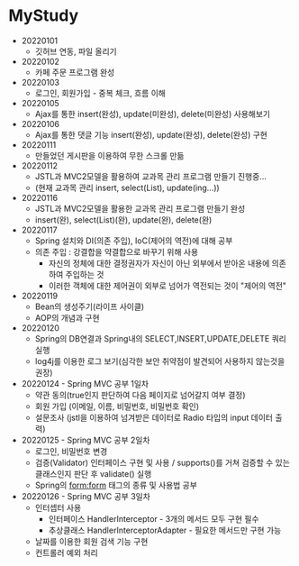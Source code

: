 # MyStudy
* 20220101
    * 깃허브 연동, 파일 올리기
* 20220102
    * 카페 주문 프로그램 완성
* 20220103
    * 로그인, 회원가입 - 중복 체크, 흐름 이해
* 20220105
    * Ajax를 통한 insert(완성), update(미완성), delete(미완성) 사용해보기
* 20220106
    * Ajax를 통한 댓글 기능 insert(완성), update(완성), delete(완성) 구현
* 20220111
    * 만들었던 게시판을 이용하여 무한 스크롤 만듦
* 20220112
    * JSTL과 MVC2모델을 활용하여 교과목 관리 프로그램 만들기 진행중...
    * (현재 교과목 관리 insert, select(List), update(ing...))
* 20220116
    * JSTL과 MVC2모델을 활용한 교과목 관리 프로그램 만들기 완성
    * insert(완), select(List)(완), update(완), delete(완)
* 20220117
    * Spring 설치와 DI(의존 주입), IoC(제어의 역전)에 대해 공부
    * 의존 주입 : 강결합을 약결합으로 바꾸기 위해 사용
        * 자신의 정체에 대한 결정권자가 자신이 아닌 외부에서 받아온 내용에 의존하여 주입하는 것
        * 이러한 객체에 대한 제어권이 외부로 넘어가 역전되는 것이 "제어의 역전"
* 20220119
    * Bean의 생성주기(라이프 사이클)
    * AOP의 개념과 구현
* 20220120
    * Spring의 DB연결과 Spring내의 SELECT,INSERT,UPDATE,DELETE 쿼리 실행
    * log4j를 이용한 로그 보기(심각한 보안 취약점이 발견되어 사용하지 않는것을 권장)
* 20220124 - Spring MVC 공부 1일차
    * 약관 동의(true인지 판단하여 다음 페이지로 넘어갈지 여부 결정)
    * 회원 가입 (이메일, 이름, 비밀번호, 비밀번호 확인)
    * 설문조사 (jstl을 이용하여 넘겨받은 데이터로 Radio 타입의 input 데이터 출력)
* 20220125 - Spring MVC 공부 2일차
    * 로그인, 비밀번호 변경
    * 검증(Validator) 인터페이스 구현 및 사용 / supports()를 거쳐 검증할 수 있는 클래스인지 판단 후 validate() 실행
    * Spring의 <form:form> 태그의 종류 및 사용법 공부
* 20220126 - Spring MVC 공부 3일차
    * 인터셉터 사용
        * 인터페이스 HandlerInterceptor - 3개의 메서드 모두 구현 필수
        * 추상클래스 HandlerInterceptorAdapter - 필요한 메서드만 구현 가능
    * 날짜를 이용한 회원 검색 기능 구현
    * 컨트롤러 예외 처리